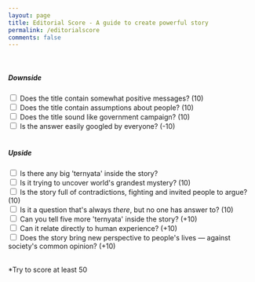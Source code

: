 ```yaml
---
layout: page
title: Editorial Score - A guide to create powerful story
permalink: /editorialscore
comments: false
---
```


<script src="{{ site.baseurl }}/assets/js/editorialscore.js"></script>
<script src="https://cdnjs.cloudflare.com/ajax/libs/jquery/3.4.1/core.js"></script>
<script src="https://cdnjs.cloudflare.com/ajax/libs/jquery/3.4.1/jquery.js"></script>




<div class="progress">
       <div class="progress-bar" role="progressbar" aria-valuenow="50" aria-valuemin="0" aria-valuemax="100">
        
   </div>
   </div>

<br>

<h5>Downside</h5>
<div class="checkbox">
  <label><input name="p10" class="progress" type="checkbox" id="first" onselect="add(p10.value)"> Does the title contain somewhat positive messages? (10)</label><br>
  <label><input name="p20" class="progress" type="checkbox" id="second" onselect="add(p20.value)"> Does the title contain assumptions about people? (10)</label><br>
  <label><input name="p30" class="progress" type="checkbox" id="third" onselect="add(p30.value)"> Does the title sound like government campaign? (10)</label><br>
  <label><input name="p40" class="progress" type="checkbox" id="fourth" onselect="add(p40.value)"> Is the answer easily googled by everyone? (-10)</label>
</div>

<script>
       
    </script>

<br>

<h5>Upside</h5>
<div class="checkbox">
  <label><input name="progress" class="progress" type="checkbox" value="10"> Is there any big 'ternyata' inside the story?</label>
  <br>
  <label><input name="progress" class="progress" type="checkbox" value="20"> Is it trying to uncover world's grandest mystery? (10)</label><br>
  <label><input type="checkbox" value="30"> Is the story full of contradictions, fighting and invited people to argue? (10)</label><br>
  <label><input type="checkbox" value="40"> Is it a question that's always <i>there</i>, but no one has answer to? (10)</label><br>
  <label><input type="checkbox" value="10"> Can you tell five more 'ternyata' inside the story? (+10)</label><br>
  <label><input type="checkbox" value="10"> Can it relate directly to human experience? (+10)</label><br>
  <label><input type="checkbox" value="10"> Does the story bring new perspective to people's lives — against society's common opinion? (+10)</label><br>
</div>
<br>

<p>*Try to score at least 50</p>
